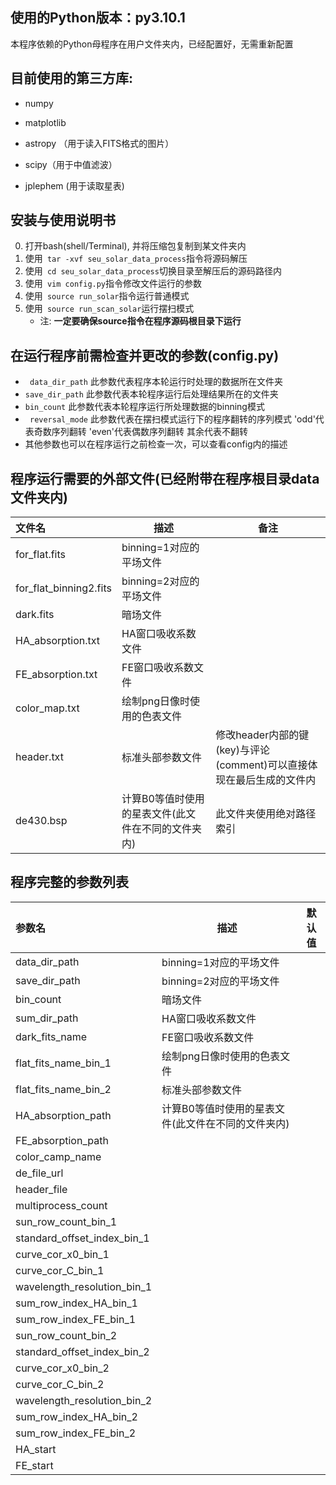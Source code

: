 ## 使用的Python版本：py3.10.1

本程序依赖的Python母程序在用户文件夹内，已经配置好，无需重新配置

## 目前使用的第三方库:

* numpy

* matplotlib

* astropy （用于读入FITS格式的图片）

* scipy（用于中值滤波）

* jplephem (用于读取星表)

## 安装与使用说明书 

0. 打开bash(shell/Terminal), 并将压缩包复制到某文件夹内
1.  使用` tar -xvf seu_solar_data_process`指令将源码解压
2.  使用` cd seu_solar_data_process`切换目录至解压后的源码路径内
3.  使用` vim config.py`指令修改文件运行的参数
4. 使用` source run_solar`指令运行普通模式
5. 使用` source run_scan_solar`运行摆扫模式
   + 注: **一定要确保source指令在程序源码根目录下运行**

## 在运行程序前需检查并更改的参数(config.py)

+ ` data_dir_path`	此参数代表程序本轮运行时处理的数据所在文件夹	
+ `save_dir_path`    此参数代表本轮程序运行后处理结果所在的文件夹
+ `bin_count`            此参数代表本轮程序运行所处理数据的binning模式
+ ` reversal_mode`    此参数代表在摆扫模式运行下的程序翻转的序列模式 'odd'代表奇数序列翻转 'even'代表偶数序列翻转 其余代表不翻转
+ 其他参数也可以在程序运行之前检查一次，可以查看config内的描述

## 程序运行需要的外部文件(已经附带在程序根目录data文件夹内)

| 文件名                 | 描述                                               | 备注                                                         |
| :--------------------- | -------------------------------------------------- | ------------------------------------------------------------ |
| for_flat.fits          | binning=1对应的平场文件                            |                                                              |
| for_flat_binning2.fits | binning=2对应的平场文件                            |                                                              |
| dark.fits              | 暗场文件                                           |                                                              |
| HA_absorption.txt      | HA窗口吸收系数文件                                 |                                                              |
| FE_absorption.txt      | FE窗口吸收系数文件                                 |                                                              |
| color_map.txt          | 绘制png日像时使用的色表文件                        |                                                              |
| header.txt             | 标准头部参数文件                                   | 修改header内部的键(key)与评论(comment)可以直接体现在最后生成的文件内 |
| de430.bsp              | 计算B0等值时使用的星表文件(此文件在不同的文件夹内) | 此文件夹使用绝对路径索引                                     |

## 程序完整的参数列表
| 参数名                      | 描述                                               | 默认值 |
| :-------------------------- | -------------------------------------------------- | ------ |
| data_dir_path               | binning=1对应的平场文件                            |        |
| save_dir_path               | binning=2对应的平场文件                            |        |
| bin_count                   | 暗场文件                                           |        |
| sum_dir_path                | HA窗口吸收系数文件                                 |        |
| dark_fits_name              | FE窗口吸收系数文件                                 |        |
| flat_fits_name_bin_1        | 绘制png日像时使用的色表文件                        |        |
| flat_fits_name_bin_2        | 标准头部参数文件                                   |        |
| HA_absorption_path          | 计算B0等值时使用的星表文件(此文件在不同的文件夹内) |        |
| FE_absorption_path          |                                                    |        |
| color_camp_name             |                                                    |        |
| de_file_url                 |                                                    |        |
| header_file                 |                                                    |        |
| multiprocess_count          |                                                    |        |
| sun_row_count_bin_1         |                                                    |        |
| standard_offset_index_bin_1 |                                                    |        |
| curve_cor_x0_bin_1          |                                                    |        |
| curve_cor_C_bin_1           |                                                    |        |
| wavelength_resolution_bin_1 |                                                    |        |
| sum_row_index_HA_bin_1      |                                                    |        |
| sum_row_index_FE_bin_1      |                                                    |        |
| sun_row_count_bin_2         |                                                    |        |
| standard_offset_index_bin_2 |                                                    |        |
| curve_cor_x0_bin_2          |                                                    |        |
| curve_cor_C_bin_2           |                                                    |        |
| wavelength_resolution_bin_2 |                                                    |        |
| sum_row_index_HA_bin_2      |                                                    |        |
| sum_row_index_FE_bin_2      |                                                    |        |
| HA_start                    |                                                    |        |
| FE_start                    |                                                    |        |
